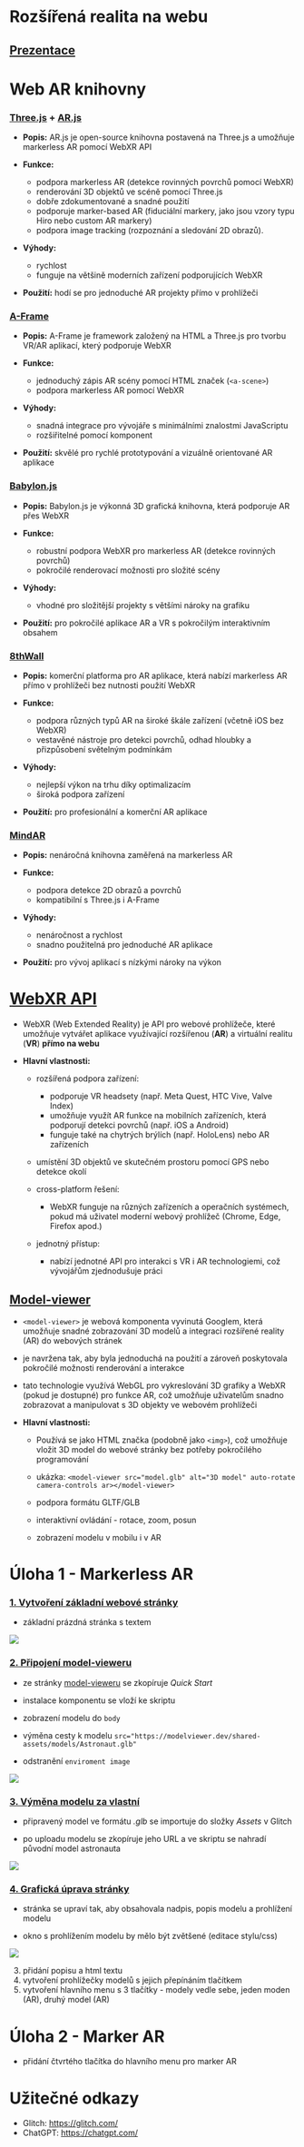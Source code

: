 # Rozšířená realita na webu

## [Prezentace](https://docs.google.com/presentation/d/1wiN_Lsa_bpyaS2wpj8AHzXRh36euV2b-tfG8Oa_SC6I/edit?usp=sharing)


# Web AR knihovny
### [Three.js](https://threejs.org/) + [AR.js](https://ar-js-org.github.io/AR.js-Docs/)
- **Popis:** AR.js je open-source knihovna postavená na Three.js a umožňuje markerless AR pomocí WebXR API

- **Funkce:**
    - podpora markerless AR (detekce rovinných povrchů pomocí WebXR)
    - renderování 3D objektů ve scéně pomocí Three.js
    - dobře zdokumentované a snadné použití
    - podporuje marker-based AR (fiduciální markery, jako jsou vzory typu Hiro nebo custom AR markery)
    - podpora image tracking (rozpoznání a sledování 2D obrazů).

- **Výhody:**
    - rychlost
    - funguje na většině moderních zařízení podporujících WebXR

- **Použití:** hodí se pro jednoduché AR projekty přímo v prohlížeči

### [A-Frame](https://aframe.io/)
- **Popis:** A-Frame je framework založený na HTML a Three.js pro tvorbu VR/AR aplikací, který podporuje WebXR

- **Funkce:**
    - jednoduchý zápis AR scény pomocí HTML značek (```<a-scene>```) 
    - podpora markerless AR pomocí WebXR

- **Výhody:**
    - snadná integrace pro vývojáře s minimálními znalostmi JavaScriptu
    - rozšiřitelné pomocí komponent
    
- **Použití:** skvělé pro rychlé prototypování a vizuálně orientované AR aplikace

### [Babylon.js](https://doc.babylonjs.com/)
- **Popis:** Babylon.js je výkonná 3D grafická knihovna, která podporuje AR přes WebXR

- **Funkce:**
    - robustní podpora WebXR pro markerless AR (detekce rovinných povrchů)
    - pokročilé renderovací možnosti pro složité scény

- **Výhody:**
    - vhodné pro složitější projekty s většími nároky na grafiku
    
- **Použití:** pro pokročilé aplikace AR a VR s pokročilým interaktivním obsahem

### [8thWall](https://www.8thwall.com/)
- **Popis:** komerční platforma pro AR aplikace, která nabízí markerless AR přímo v prohlížeči bez nutnosti použití WebXR

- **Funkce:**
    - podpora různých typů AR na široké škále zařízení (včetně iOS bez WebXR)
    - vestavěné nástroje pro detekci povrchů, odhad hloubky a přizpůsobení světelným podmínkám

- **Výhody:**
    - nejlepší výkon na trhu díky optimalizacím
    - široká podpora zařízení

- **Použití:** pro profesionální a komerční AR aplikace

### [MindAR](https://hiukim.github.io/mind-ar-js-doc/)
- **Popis:** nenáročná knihovna zaměřená na markerless AR

- **Funkce:**
    - podpora detekce 2D obrazů a povrchů
    - kompatibilní s Three.js i A-Frame

- **Výhody:**
    - nenáročnost a rychlost
    - snadno použitelná pro jednoduché AR aplikace

- **Použití:** pro vývoj aplikací s nízkými nároky na výkon

# [WebXR API](https://immersiveweb.dev/)
- WebXR (Web Extended Reality) je API pro webové prohlížeče, které umožňuje vytvářet aplikace využívající rozšířenou (**AR**) a virtuální realitu (**VR**) **přímo na webu**

- **Hlavní vlastnosti:**
    - rozšířená podpora zařízení:
        - podporuje VR headsety (např. Meta Quest, HTC Vive, Valve Index)
        - umožňuje využít AR funkce na mobilních zařízeních, která podporují detekci povrchů (např. iOS a Android)
        - funguje také na chytrých brýlích (např. HoloLens) nebo AR zařízeních

    - umístění 3D objektů ve skutečném prostoru pomocí GPS nebo detekce okolí
    - cross-platform řešení:
        - WebXR funguje na různých zařízeních a operačních systémech, pokud má uživatel moderní webový prohlížeč (Chrome, Edge, Firefox apod.)
    - jednotný přístup:
        - nabízí jednotné API pro interakci s VR i AR technologiemi, což vývojářům zjednodušuje práci

## [Model-viewer](https://modelviewer.dev/)
- ```<model-viewer>``` je webová komponenta vyvinutá Googlem, která umožňuje snadné zobrazování 3D modelů a integraci rozšířené reality (AR) do webových stránek
- je navržena tak, aby byla jednoduchá na použití a zároveň poskytovala pokročilé možnosti renderování a interakce

- tato technologie využívá WebGL pro vykreslování 3D grafiky a WebXR (pokud je dostupné) pro funkce AR, což umožňuje uživatelům snadno zobrazovat a manipulovat s 3D objekty ve webovém prohlížeči

- **Hlavní vlastnosti:**
    - Používá se jako HTML značka (podobně jako ```<img>```), což umožňuje vložit 3D model do webové stránky bez potřeby pokročilého programování

    - ukázka: ```<model-viewer src="model.glb" alt="3D model" auto-rotate camera-controls ar></model-viewer>```
    - podpora formátu GLTF/GLB
    - interaktivní ovládání - rotace, zoom, posun
    - zobrazení modelu v mobilu i v AR

# Úloha 1 - Markerless AR

### [1. Vytvoření základní webové stránky](https://github.com/frantisekmuzik/YV3D_Web_AR/commit/a0d136780f44140ba0ed448cc353d65aa49e1fe8)

- základní prázdná stránka s textem

![](/img/img01.png)

### [2. Připojení model-vieweru](https://github.com/frantisekmuzik/YV3D_Web_AR/commit/c06e6d360b79d4638ff96d34bc899ef46d65d0d4)

- ze stránky [model-vieweru](https://modelviewer.dev/) se zkopíruje *Quick Start* 

- instalace komponentu se vloží ke skriptu

- zobrazení modelu do ```body```

- výměna cesty k modelu ```src="https://modelviewer.dev/shared-assets/models/Astronaut.glb" ```

- odstranění ```enviroment image```

![](/img/img02.png)


### [3. Výměna modelu za vlastní](https://github.com/frantisekmuzik/YV3D_Web_AR/commit/b4af3e55047cd09ce40a02315265579672ebd306)

- připravený model ve formátu *.glb* se importuje do složky *Assets* v Glitch
 
- po uploadu modelu se zkopíruje jeho URL a ve skriptu se nahradí původní model astronauta

![](/img/img03.png)


### [4. Grafická úprava stránky](https://github.com/frantisekmuzik/YV3D_Web_AR/commit/30b7c5b8b67fe4da5ef3b6565bdb1c92949da99f)

- stránka se upraví tak, aby obsahovala nadpis, popis modelu a prohlížení modelu

- okno s prohlížením modelu by mělo být zvětšené (editace stylu/css)

![](/img/img04.png)

3. přidání popisu a html textu 
4. vytvoření prohlížečky modelů s jejich přepínáním tlačítkem
5. vytvoření hlavního menu s 3 tlačítky - modely vedle sebe, jeden moden (AR), druhý model (AR)

# Úloha 2 - Marker AR

- přidání čtvrtého tlačítka do hlavního menu pro marker AR

# Užitečné odkazy
- Glitch: https://glitch.com/
- ChatGPT: https://chatgpt.com/